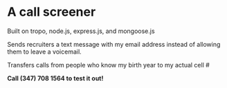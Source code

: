 # A call screener

Built on tropo, node.js, express.js, and mongoose.js

Sends recruiters a text message with my email address instead of allowing them to leave a voicemail.

Transfers calls from people who know my birth year to my actual cell #

<b>Call (347) 708 1564 to test it out!</b>

